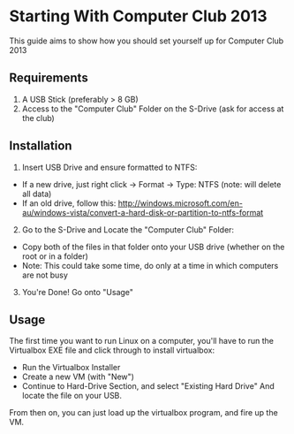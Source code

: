 # Starting With Computer Club 2013 #

This guide aims to show how you should set yourself up for Computer Club 2013

## Requirements ##

1. A USB Stick (preferably > 8 GB)
2. Access to the "Computer Club" Folder on the S-Drive (ask for access at the club)


## Installation ##

1. Insert USB Drive and ensure formatted to NTFS:
  - If a new drive, just right click -> Format -> Type: NTFS (note: will delete all data)
  - If an old drive, follow this: http://windows.microsoft.com/en-au/windows-vista/convert-a-hard-disk-or-partition-to-ntfs-format

2. Go to the S-Drive and Locate the "Computer Club" Folder:
  - Copy both of the files in that folder onto your USB drive (whether on the root or in a folder)
  - Note: This could take some time, do only at a time in which computers are not busy

3. You're Done! Go onto "Usage"

## Usage ##

The first time you want to run Linux on a computer, you'll have to run the Virtualbox EXE file and click through to install virtualbox:
  - Run the Virtualbox Installer
  - Create a new VM (with "New")
  - Continue to Hard-Drive Section, and select "Existing Hard Drive" And locate the file on your USB.

From then on, you can just load up the virtualbox program, and fire up the VM.
